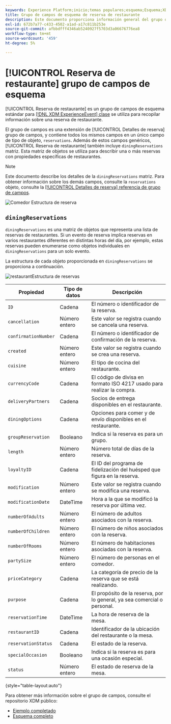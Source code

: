 ```yaml
---
keywords: Experience Platform;inicio;temas populares;esquema;Esquema;XDM;ExperienceEvent;campos;esquemas;Esquemas;Diseño de esquema;grupo de campos;grupo de campos;reservación;comedor;
title: Grupo de campos de esquema de reserva de restaurante
description: Este documento proporciona información general del grupo de campos de esquema Reserva de restaurante.
exl-id: 672b7a77-c433-4502-a1ad-a17c811b253e
source-git-commit: afbbdfff4346ab5240927f5703d3a06676776ea8
workflow-type: tm+mt
source-wordcount: '459'
ht-degree: 5%

---
```


# [!UICONTROL Reserva de restaurante] grupo de campos de esquema

[!UICONTROL Reserva de restaurante] es un grupo de campos de esquema estándar para [[!DNL XDM ExperienceEvent] clase](../../classes/experienceevent.md) se utiliza para recopilar información sobre una reserva de restaurante.

El grupo de campos es una extensión de [!UICONTROL Detalles de reserva] grupo de campos, y contiene todos los mismos campos en un único campo de tipo de objeto, `reservations`. Además de estos campos genéricos, [!UICONTROL Reserva de restaurante] también incluye `diningReservations` matriz. Esta matriz de objetos se utiliza para describir una o más reservas con propiedades específicas de restaurantes.

>[!NOTE]
>
>Este documento describe los detalles de la `diningReservations` matriz. Para obtener información sobre los demás campos, consulte la `reservations` objeto, consulte la [[!UICONTROL Detalles de reserva] referencia de grupo de campos](./reservation-details.md).

![Comedor Estructura de reserva](../../images/field-groups/dining-reservation/structure.png)

## `diningReservations`

`diningReservations` es una matriz de objetos que representa una lista de reservas de restaurantes. Si un evento de reserva implica reservas en varios restaurantes diferentes en distintas horas del día, por ejemplo, estas reservas pueden enumerarse como objetos individuales en `diningReservations` para un solo evento.

La estructura de cada objeto proporcionada en `diningReservations` se proporciona a continuación.

![restaurantEstructura de reservas](../../images/field-groups/dining-reservation/diningReservations.png)

| Propiedad | Tipo de datos | Descripción |
| --- | --- | --- |
| `ID` | Cadena | El número o identificador de la reserva. |
| `cancellation` | Número entero | Este valor se registra cuando se cancela una reserva. |
| `confirmationNumber` | Cadena | El número o identificador de confirmación de la reserva. |
| `created` | Número entero | Este valor se registra cuando se crea una reserva. |
| `cuisine` | Número entero | El tipo de cocina del restaurante. |
| `currencyCode` | Cadena | El código de divisa en formato ISO 4217 usado para realizar la compra. |
| `deliveryPartners` | Cadena | Socios de entrega disponibles en el restaurante. |
| `diningOptions` | Cadena | Opciones para comer y de envío disponibles en el restaurante. |
| `groupReservation` | Booleano | Indica si la reserva es para un grupo. |
| `length` | Número entero | Número total de días de la reserva. |
| `loyaltyID` | Cadena | El ID del programa de fidelización del huésped que figura en la reserva. |
| `modification` | Número entero | Este valor se registra cuando se modifica una reserva. |
| `modificationDate` | DateTime | Hora a la que se modificó la reserva por última vez. |
| `numberOfAdults` | Número entero | El número de adultos asociados con la reserva. |
| `numberOfChildren` | Número entero | El número de niños asociados con la reserva. |
| `numberOfRooms` | Número entero | El número de habitaciones asociadas con la reserva. |
| `partySize` | Número entero | El número de personas en el comedor. |
| `priceCategory` | Cadena | La categoría de precio de la reserva que se está realizando. |
| `purpose` | Cadena | El propósito de la reserva, por lo general, ya sea comercial o personal. |
| `reservationTime` | DateTime | La hora de reserva de la mesa. |
| `restaurantID` | Cadena | Identificador de la ubicación del restaurante o la mesa. |
| `reservationStatus` | Cadena | El estado de la reserva. |
| `specialOccasion` | Booleano | Indica si la reserva es para una ocasión especial. |
| `status` | Número entero | El estado de reserva de la mesa. |

{style="table-layout:auto"}

Para obtener más información sobre el grupo de campos, consulte el repositorio XDM público:

* [Ejemplo completado](https://github.com/adobe/xdm/blob/master/components/fieldgroups/experience-event/industry-verticals/experienceevent-dining-reservation.example.1.json)
* [Esquema completo](https://github.com/adobe/xdm/blob/master/components/fieldgroups/experience-event/industry-verticals/experienceevent-dining-reservation.schema.json)

